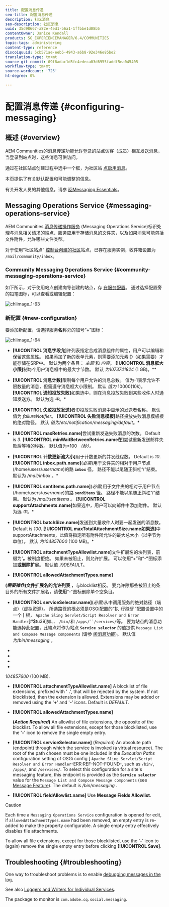 ```yaml
---
title: 配置消息传递
seo-title: 配置消息传递
description: 社区消息
seo-description: 社区消息
uuid: 35d98667-a82e-4ed1-b6a1-1ffbbe1d08b5
contentOwner: Janice Kendall
products: SG_EXPERIENCEMANAGER/6.4/COMMUNITIES
topic-tags: administering
content-type: reference
discoiquuid: 5cb571ae-eeb5-4943-a6b8-92e346e85be2
translation-type: tm+mt
source-git-commit: 09f8adac1d5fc4edeca03d6955faddf5ea045405
workflow-type: tm+mt
source-wordcount: '725'
ht-degree: 0%

---
```



# 配置消息传递 {#configuring-messaging}

## 概述 {#overview}

AEM Communities的消息传递功能允许登录的站点访客（成员）相互发送消息，当登录到站点时，这些消息可供访问。

通过在社区站点创建过程中选中一个框，为社区站 [点启用消息](sites-console.md)。

本页提供了有关默认配置和可能调整的信息。

有关开发人员的其他信息，请参 [阅Messaging Essentials](essentials-messaging.md)。

## Messaging Operations Service {#messaging-operations-service}

AEM Communities [消息传递操作服务](http://localhost:4502/system/console/configMgr/com.adobe.cq.social.messaging.client.endpoints.impl.MessagingOperationsServiceImpl) (Messaging Operations Service)标识处理与消息相关请求的端点、服务应用于存储消息的文件夹，以及如果消息可能包括文件附件，允许哪些文件类型。

对于使用“社区站点” [控制台创建的社区](sites-console.md)站点，已存在服务实例，收件箱设置为 `/mail/community/inbox`。

### Community Messaging Operations Service {#community-messaging-operations-service}

如下所示，对于使用站点创建向导创建的站点，存 [在服务配置](sites-console.md)。 通过选择配置旁的铅笔图标，可以查看或编辑配置：

![chlimage_1-63](assets/chlimage_1-63.png)

### 新配置 {#new-configuration}

要添加新配置，请选择服务&#x200B;**名**&#x200B;称旁的加号“+”图标：

![chlimage_1-64](assets/chlimage_1-64.png)

* **[!UICONTROL 消息字段允]**&#x200B;许列表指定合成消息组件的属性，用户可以编辑和保留这些属性。 如果添加了新的表单元素，则需要添加元素ID（如果需要）才能存储在SRP中。 默认为两个条目： *主题* 和 *内容*。
**[!UICONTROL 消息框大小限]**&#x200B;制每个用户消息框中的最大字节数。 默认 *为1073741824* (1 GB)。**

* **[!UICONTROL 消息计数]**&#x200B;限制每个用户允许的消息总数。 值为-1表示允许不限数量的消息，但需遵守消息框大小限制。 默认 *值为* 10000(10k)。
**[!UICONTROL 通知投放失败]**&#x200B;如果选中，则在消息投放失败到某些收件人时通知发送方。 默认为选 *中*。*

* **[!UICONTROL 失败投放发送]**&#x200B;者ID投放失败消息中显示的发送者名称。 默认值为 *failureNotifier*。
**[!UICONTROL 失败消息模板]**&#x200B;路径投放失败消息模板根的绝对路径。 默认 *值为/etc/notification/messaging/default*。*

* **[!UICONTROL maxRetries.name]**&#x200B;尝试重新发送失败消息的次数。 Default is *3*.
**[!UICONTROL minWaitBetweenRetries.name在]**&#x200B;尝试重新发送邮件失败后等待的秒数。 默认值为*100 *（秒）。*

* **[!UICONTROL 计数更新池大小]**&#x200B;用于计数更新的并发线程数。 Default is *10*.
**[!UICONTROL inbox.path.name]**(*必需*)用于文件夹的相对于用户节点(/home/users/*username*)的路 **`inbox`** 径。 路径不能以尾随正斜杠“/”结束。 默认为 */mail/inbox* 。*

* **[!UICONTROL sentitems.path.name]**(*必需*)用于文件夹的相对于用户节点(/home/users/*username*)的路 **`senditems`** 径。 路径不能以尾随正斜杠“/”结束。 默认为 */mail/sentitems* 。
**[!UICONTROL supportAttachments.name]**&#x200B;如果选中，用户可以向邮件中添加附件。 默认为选 *中*。*

* **[!UICONTROL batchSize.name]**&#x200B;发送到大量收件人时要一起发送的消息数。 Default is *100*.
**[!UICONTROL maxTotalAttachmentSize.name如果选]**&#x200B;中supportAttachments，此值将指定所有附件所允许的最大总大小（以字节为单位）。 默认 *为104857600* (100 MB)。*

* **[!UICONTROL attachmentTypeAllowlist.name]**&#x200B;文件扩展名的块列表，前缀为&#39;**。**&#x200B;被制度拒绝。 如果未被阻止，则允许扩展。 可以使用“+”和“-**”**&#x200B;图标添加&#x200B;**或删除扩**&#x200B;展。 默认值 *为DEFAULT*。

* **[!UICONTROL allowedAttachmentTypes.name]**

**(*需要操作*)文件扩展名的允许列表** ，与blocklist相反。 要允许除那些被阻止的条目外的所有文件扩展名，请&#x200B;**使用**“-”图标删除单个空条目。

* **[!UICONTROL serviceSelector.name]**(*必需*)从中调用服务的绝对路径（端点）（虚拟资源）。 所选路径的根必须是OSGi配置的“执 *行路径* ”配置设置中的一个 [ 根， `Apache Sling Servlet/Script Resolver and Error Handler`[#$tu39]如、、 `/bin/`和 `/apps/``/services/`等。 要为站点的消息功能选择此配置，此端点将作为站点 **`Service selector`** 的值提供 `Message List and Compose Message components` (请参 [阅消息功能](configure-messaging.md))。 默认值 *为/bin/messaging* 。


* 


* 


* 


* 
*104857600* (100 MB).

* **[!UICONTROL attachmentTypeAllowlist.name]**
A blocklist of file extensions, prefixed with &#39;
**.**&#39;, that will be rejected by the system. If not blocklisted, then the extension is allowed. Extensions may be added or removed using the &#39;**+**&#39; and &#39;**-**&#39; icons. Default is *DEFAULT*.

* **[!UICONTROL allowedAttachmentTypes.name]**

   **(*Action Required*)** An allowlist of file extensions, the opposite of the blocklist. To allow all file extensions, except for those blocklisted, use the &#39;**-**&#39; icon to remove the single empty entry.

* **[!UICONTROL serviceSelector.name]**
(*Required*) An absolute path (endpoint) through which the service is invoked (a virtual resource). The root of the path chosen must be one included in the *Execution Paths* configuration setting of OSGi config [ `Apache Sling Servlet/Script Resolver and Error Handler`-ERR:REF-NOT-FOUND-, such as `/bin/`, `/apps/`, and `/services/`. To select this configuration for a site&#39;s messaging feature, this endpoint is provided as the **`Service selector`** value for the `Message List and Compose Message components` (see [Message Feature](configure-messaging.md)). The default is */bin/messaging* .

* **[!UICONTROL fieldAllowlist.name]**
Use 
**Message Fields Allowlist**.

>[!CAUTION]
>
>Each time a `Messaging Operations Service` configuration is opened for edit, if `allowedAttachmentTypes.name` had been removed, an empty entry is re-added to make the property configurable. A single empty entry effectively disables file attachments.
>
>To allow all file extensions, except for those blocklisted, use the &#39;**-**&#39; icon to (again) remove the single empty entry before clicking **[!UICONTROL Save]**.

## Troubleshooting {#troubleshooting}

One way to troubleshoot problems is to enable [debugging messages in the log.](../../help/sites-administering/troubleshooting.md)

See also [Loggers and Writers for Individual Services](../../help/sites-deploying/configure-logging.md#loggers-and-writers-for-individual-services).

The package to monitor is `com.adobe.cq.social.messaging`.
